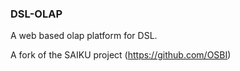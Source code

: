### DSL-OLAP

A web based olap platform for DSL. 

A fork of the SAIKU project (https://github.com/OSBI)


